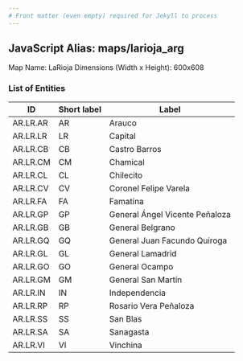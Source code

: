 ```yaml
---
# Front matter (even empty) required for Jekyll to process
---
```


## JavaScript Alias: maps/larioja_arg

Map Name: LaRioja
Dimensions (Width x Height): 600x608

### List of Entities

ID  | Short label | Label
---|---|---|
AR.LR.AR  | AR          | Arauco                         
AR.LR.LR  | LR          | Capital                        
AR.LR.CB  | CB          | Castro Barros                  
AR.LR.CM  | CM          | Chamical                       
AR.LR.CL  | CL          | Chilecito                      
AR.LR.CV  | CV          | Coronel Felipe Varela          
AR.LR.FA  | FA          | Famatina                       
AR.LR.GP  | GP          | General Ángel Vicente Peñaloza 
AR.LR.GB  | GB          | General Belgrano               
AR.LR.GQ  | GQ          | General Juan Facundo Quiroga   
AR.LR.GL  | GL          | General Lamadrid               
AR.LR.GO  | GO          | General Ocampo                 
AR.LR.GM  | GM          | General San Martín             
AR.LR.IN  | IN          | Independencia                  
AR.LR.RP  | RP          | Rosario Vera Peñaloza          
AR.LR.SS  | SS          | San Blas                       
AR.LR.SA  | SA          | Sanagasta                      
AR.LR.VI  | VI          | Vinchina                       
